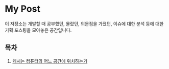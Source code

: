 # My Post

이 저장소는 개발할 때 공부했던, 몰랐던, 의문점을 가졌던, 이슈에 대한 분석 등에 대한 기획 포스팅을
모아놓은 공간입니다.

## 목차

1. [캐시는 컴퓨터의 어느 공간에 위치하는가](./0001_캐시는%20컴퓨터의%20어느%20공간에%20위치하는가.md)
